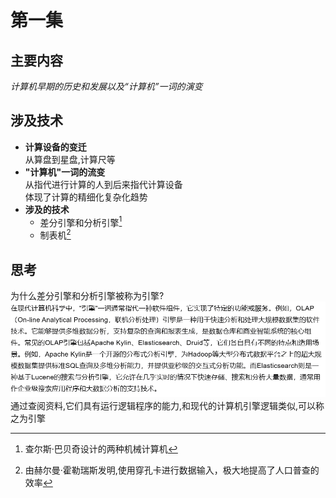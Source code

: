 # 第一集 
## 主要内容
*计算机早期的历史和发展以及“计算机”一词的演变*  
## 涉及技术
  - __计算设备的变迁__   
     从算盘到星盘,计算尺等
  -  __"计算机"一词的流变__  
    从指代进行计算的人到后来指代计算设备  
     体现了计算的精细化复杂化趋势
  -  **涉及的技术**
      -  差分引擎和分析引擎[^1]  
          [^1]:查尔斯·巴贝奇设计的两种机械计算机
      -  制表机[^2]  
          [^2]:由赫尔曼·霍勒瑞斯发明,使用穿孔卡进行数据输入，极大地提高了人口普查的效率
## 思考
   为什么差分引擎和分析引擎被称为引擎?
          ![AI结果1](AI搜索1.png)
           通过查阅资料,它们具有运行逻辑程序的能力,和现代的计算机引擎逻辑类似,可以称之为引擎
    
